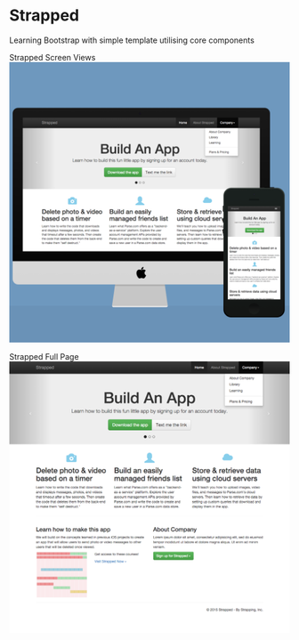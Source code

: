 # Strapped

Learning Bootstrap with simple template utilising core components

Strapped Screen Views
![Strapped Devices](img/devices.png "Strapped Device View")

Strapped Full Page
![Strapped Page](img/thumbnail.png "Strapped Page Full Page View")
